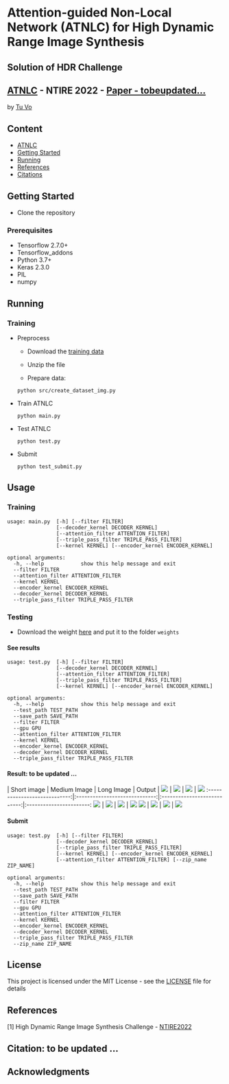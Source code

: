 # Attention-guided Non-Local Network (ATNLC) for High Dynamic Range Image Synthesis
## Solution of HDR Challenge
## [ATNLC](https://codalab.lisn.upsaclay.fr/competitions/1514#results) - NTIRE 2022 - [Paper - tobeupdated...](google.com)

by [Tu Vo](https://tuvovan.github.io)
<!-- ![ATTSF](results/rs.gif) -->
## Content
- [ATNLC](#attsf-attention!-stay-focus!)
- [Getting Started](#getting-started)
- [Running](#running)
- [References](#references)
- [Citations](#citation)

## Getting Started

- Clone the repository

### Prerequisites

- Tensorflow 2.7.0+
- Tensorflow_addons
- Python 3.7+
- Keras 2.3.0
- PIL
- numpy


## Running
### Training 
- Preprocess
    - Download the [training data](https://codalab.lisn.upsaclay.fr/competitions/1514#participate)

    - Unzip the file

    - Prepare data:
    ```
    python src/create_dataset_img.py
    ```

- Train ATNLC 
    ```
    python main.py
    ```

- Test ATNLC
    ```
    python test.py
    ```

- Submit
    ```
    python test_submit.py
    ```
## Usage
### Training
```
usage: main.py  [-h] [--filter FILTER] 
                [--decoder_kernel DECODER_KERNEL]
                [--attention_filter ATTENTION_FILTER] 
                [--triple_pass_filter TRIPLE_PASS_FILTER]
                [--kernel KERNEL] [--encoder_kernel ENCODER_KERNEL] 
```
```
optional arguments:
  -h, --help            show this help message and exit
  --filter FILTER
  --attention_filter ATTENTION_FILTER
  --kernel KERNEL
  --encoder_kernel ENCODER_KERNEL
  --decoder_kernel DECODER_KERNEL
  --triple_pass_filter TRIPLE_PASS_FILTER
```
### Testing
- Download the weight [here](https://drive.google.com/file/d/1OinXMk2yqu51uj6EMK0uZWETDr2xWJbF/view?usp=sharing) and put it to the folder ```weights```
#### See results

```
usage: test.py  [-h] [--filter FILTER] 
                [--decoder_kernel DECODER_KERNEL]
                [--attention_filter ATTENTION_FILTER] 
                [--triple_pass_filter TRIPLE_PASS_FILTER]
                [--kernel KERNEL] [--encoder_kernel ENCODER_KERNEL] 
```
```
optional arguments:
  -h, --help            show this help message and exit
  --test_path TEST_PATH
  --save_path SAVE_PATH
  --filter FILTER
  --gpu GPU
  --attention_filter ATTENTION_FILTER
  --kernel KERNEL
  --encoder_kernel ENCODER_KERNEL
  --decoder_kernel DECODER_KERNEL
  --triple_pass_filter TRIPLE_PASS_FILTER
```

#### Result: to be updated ...

|       Short image           |       Medium Image            |     Long Image              |        Output          |
![](teaser/0057_short.png)    | ![](teaser/0057_medium.png)   | ![](teaser/0057_long.png)   | ![](teaser/hdr_0057.jpg)
:----------------------------:|:-----------------------------:|:---------------------------:|:-----------------------:
![](teaser/0197_short.png)    | ![](teaser/0197_medium.png)   | ![](teaser/0197_long.png)   | ![](teaser/hdr_0197.jpg)
![](teaser/0000_short.png)    | ![](teaser/0000_medium.png)   | ![](teaser/0000_long.png)   | ![](teaser/hdr_0000.jpg)


#### Submit
```
usage: test.py  [-h] [--filter FILTER] 
                [--decoder_kernel DECODER_KERNEL]
                [--triple_pass_filter TRIPLE_PASS_FILTER]
                [--kernel KERNEL] [--encoder_kernel ENCODER_KERNEL] 
                [--attention_filter ATTENTION_FILTER] [--zip_name ZIP_NAME]
```
```
optional arguments:
  -h, --help            show this help message and exit
  --test_path TEST_PATH
  --save_path SAVE_PATH
  --filter FILTER
  --gpu GPU
  --attention_filter ATTENTION_FILTER
  --kernel KERNEL
  --encoder_kernel ENCODER_KERNEL
  --decoder_kernel DECODER_KERNEL
  --triple_pass_filter TRIPLE_PASS_FILTER
  --zip_name ZIP_NAME
```
## License

This project is licensed under the MIT License - see the [LICENSE](https://github.com/tuvovan/ATTSF/blob/master/LICENSE) file for details

## References
[1] High Dynamic Range Image Synthesis Challenge - [NTIRE2022](https://codalab.lisn.upsaclay.fr/competitions/1514)

## Citation: to be updated ...
<!---
```
@InProceedings{Vo_2021_CVPR,
    author    = {Vo, Tu},
    title     = {Attention! Stay Focus!},
    booktitle = {Proceedings of the IEEE/CVF Conference on Computer Vision and Pattern Recognition (CVPR) Workshops},
    month     = {June},
    year      = {2021},
    pages     = {479-486}
}
```
-->
## Acknowledgments
<!-- - This work is heavily based on the code from the challenge [host](https://github.com/Abdullah-Abuolaim/defocus-deblurring-dual-pixel) . Thank you for the hard job. -->

